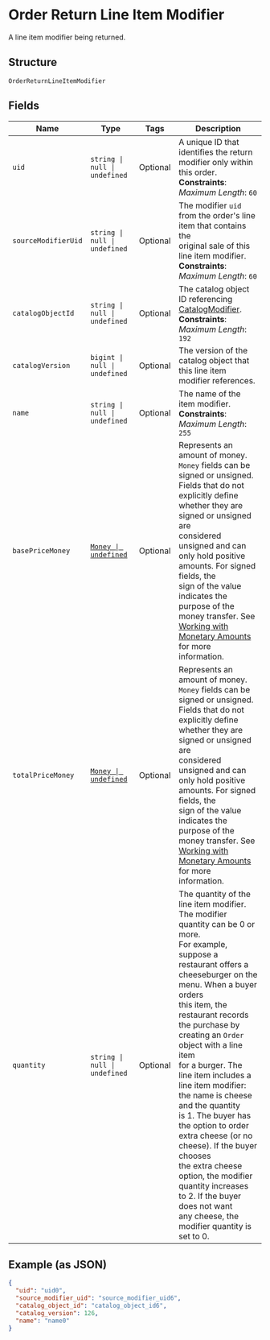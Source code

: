 
# Order Return Line Item Modifier

A line item modifier being returned.

## Structure

`OrderReturnLineItemModifier`

## Fields

| Name | Type | Tags | Description |
|  --- | --- | --- | --- |
| `uid` | `string \| null \| undefined` | Optional | A unique ID that identifies the return modifier only within this order.<br>**Constraints**: *Maximum Length*: `60` |
| `sourceModifierUid` | `string \| null \| undefined` | Optional | The modifier `uid` from the order's line item that contains the<br>original sale of this line item modifier.<br>**Constraints**: *Maximum Length*: `60` |
| `catalogObjectId` | `string \| null \| undefined` | Optional | The catalog object ID referencing [CatalogModifier](entity:CatalogModifier).<br>**Constraints**: *Maximum Length*: `192` |
| `catalogVersion` | `bigint \| null \| undefined` | Optional | The version of the catalog object that this line item modifier references. |
| `name` | `string \| null \| undefined` | Optional | The name of the item modifier.<br>**Constraints**: *Maximum Length*: `255` |
| `basePriceMoney` | [`Money \| undefined`](../../doc/models/money.md) | Optional | Represents an amount of money. `Money` fields can be signed or unsigned.<br>Fields that do not explicitly define whether they are signed or unsigned are<br>considered unsigned and can only hold positive amounts. For signed fields, the<br>sign of the value indicates the purpose of the money transfer. See<br>[Working with Monetary Amounts](https://developer.squareup.com/docs/build-basics/working-with-monetary-amounts)<br>for more information. |
| `totalPriceMoney` | [`Money \| undefined`](../../doc/models/money.md) | Optional | Represents an amount of money. `Money` fields can be signed or unsigned.<br>Fields that do not explicitly define whether they are signed or unsigned are<br>considered unsigned and can only hold positive amounts. For signed fields, the<br>sign of the value indicates the purpose of the money transfer. See<br>[Working with Monetary Amounts](https://developer.squareup.com/docs/build-basics/working-with-monetary-amounts)<br>for more information. |
| `quantity` | `string \| null \| undefined` | Optional | The quantity of the line item modifier. The modifier quantity can be 0 or more.<br>For example, suppose a restaurant offers a cheeseburger on the menu. When a buyer orders<br>this item, the restaurant records the purchase by creating an `Order` object with a line item<br>for a burger. The line item includes a line item modifier: the name is cheese and the quantity<br>is 1. The buyer has the option to order extra cheese (or no cheese). If the buyer chooses<br>the extra cheese option, the modifier quantity increases to 2. If the buyer does not want<br>any cheese, the modifier quantity is set to 0. |

## Example (as JSON)

```json
{
  "uid": "uid0",
  "source_modifier_uid": "source_modifier_uid6",
  "catalog_object_id": "catalog_object_id6",
  "catalog_version": 126,
  "name": "name0"
}
```

